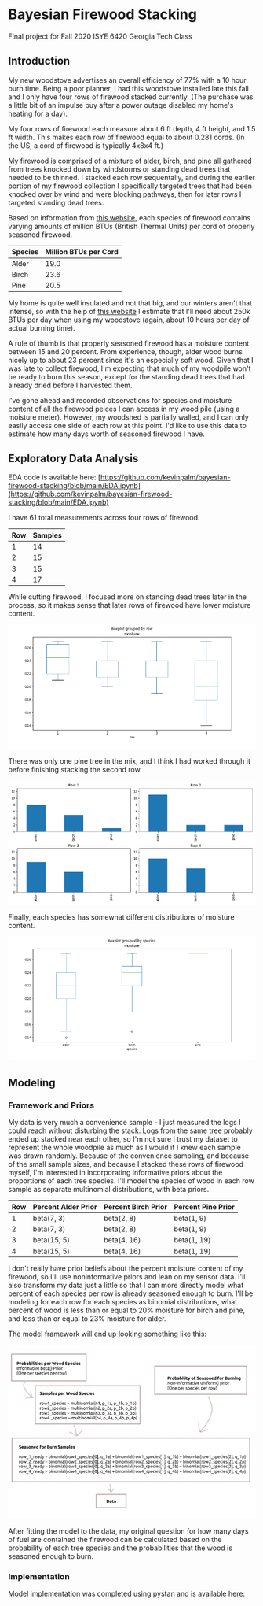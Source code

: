 # Bayesian Firewood Stacking
Final project for Fall 2020 ISYE 6420 Georgia Tech Class

## Introduction
My new woodstove advertises an overall efficiency of 77% with a 10 hour burn time. Being a poor planner, I had this woodstove installed late this fall and I only have four rows of firewood stacked currently. (The purchase was a little bit of an impulse buy after a power outage disabled my home's heating for a day).

My four rows of firewood each measure about 6 ft depth, 4 ft height, and 1.5 ft width. This makes each row of firewood equal to about 0.281 cords. (In the US, a cord of firewood is typically 4x8x4 ft.)

My firewood is comprised of a mixture of alder, birch, and pine all gathered from trees knocked down by windstorms or standing dead trees that needed to be thinned. I stacked each row sequentally, and during the earlier portion of my firewood collection I specifically targeted trees that had been knocked over by wind and were blocking pathways, then for later rows I targeted standing dead trees.

Based on information from [this website](http://pages.sssnet.com/go2erie/FirewoodChart.htm), each species of firewood contains varying amounts of million BTUs (British Thermal Units) per cord of properly seasoned firewood.

| Species | Million BTUs per Cord |
|---------|-----------------------|
| Alder   | 19.0                  |
| Birch   | 23.6                  |
| Pine    | 20.5                  |

My home is quite well insulated and not that big, and our winters aren't that intense, so with the help of [this website](https://www.calculator.net/btu-calculator.html) I estimate that I'll need about 250k BTUs per day when using my woodstove (again, about 10 hours per day of actual burning time).

A rule of thumb is that properly seasoned firewood has a moisture content between 15 and 20 percent. From experience, though, alder wood burns nicely up to about 23 percent since it's an especially soft wood. Given that I was late to collect firewood, I'm expecting that much of my woodpile won't be ready to burn this season, except for the standing dead trees that had already dried before I harvested them.

I've gone ahead and recorded observations for species and moisture content of all the firewood peices I can access in my wood pile (using a moisture meter). However, my woodshed is partially walled, and I can only easily access one side of each row at this point. I'd like to use this data to estimate how many days worth of seasoned firewood I have.

## Exploratory Data Analysis

EDA code is available here: [https://github.com/kevinpalm/bayesian-firewood-stacking/blob/main/EDA.ipynb](https://github.com/kevinpalm/bayesian-firewood-stacking/blob/main/EDA.ipynb)

I have 61 total measurements across four rows of firewood.

| Row | Samples |
|-----|---------|
| 1   | 14      |
| 2   | 15      |
| 3   | 15      |
| 4   | 17      |

While cutting firewood, I focused more on standing dead trees later in the process, so it makes sense that later rows of firewood have lower moisture content.

![boxplot of percent moisture content by firewood row](moisture_by_row.png "Figure 1")

There was only one pine tree in the mix, and I think I had worked through it before finishing stacking the second row.

![barchart of species samples by firewood row](species_by_row.png "Figure 2")

Finally, each species has somewhat different distributions of moisture content.

![boxplot of percent moisture content by species](moisture_by_species.png "Figure 3")

## Modeling

### Framework and Priors

My data is very much a convenience sample - I just measured the logs I could reach without disturbing the stack. Logs from the same tree probably ended up stacked near each other, so I'm not sure I trust my dataset to represent the whole woodpile as much as I would if I knew each sample was drawn randomly. Because of the convenience sampling, and because of the small sample sizes, and because I stacked these rows of firewood myself, I'm interested in incorporating informative priors about the proportions of each tree species. I'll model the species of wood in each row sample as separate multinomial distributions, with beta priors.

| Row | Percent Alder Prior | Percent Birch Prior | Percent Pine Prior |
|-----|---------------------|---------------------|--------------------|
| 1   | beta(7, 3)          | beta(2, 8)          | beta(1, 9)         |
| 2   | beta(7, 3)          | beta(2, 8)          | beta(1, 9)         |
| 3   | beta(15, 5)         | beta(4, 16)         | beta(1, 19)        |
| 4   | beta(15, 5)         | beta(4, 16)         | beta(1, 19)        |

I don't really have prior beliefs about the percent moisture content of my firewood, so I'll use noninformative priors and lean on my sensor data. I'll also transform my data just a little so that I can more directly model what percent of each species per row is already seasoned enough to burn. I'll be modeling for each row for each species as binomial distributions, what percent of wood is less than or equal to 20% moisture for birch and pine, and less than or equal to 23% moisture for alder.

The model framework will end up looking something like this:

![proposed model framework flowchart](firewood_model_flow.png "Figure 4")

After fitting the model to the data, my original question for how many days of fuel are contained the firewood can be calculated based on the probability of each tree species and the probabilities that the wood is seasoned enough to burn.

### Implementation

Model implementation was completed using pystan and is available here: 